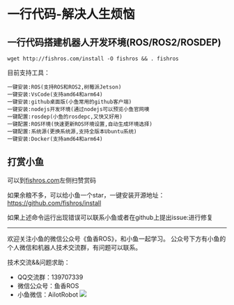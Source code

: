 # 一行代码-解决人生烦恼


## 一行代码搭建机器人开发环境(ROS/ROS2/ROSDEP)

```
wget http://fishros.com/install -O fishros && . fishros
```

目前支持工具：
```
一键安装:ROS(支持ROS和ROS2,树莓派Jetson) 
一键安装:VsCode(支持amd64和arm64)  
一键安装:github桌面版(小鱼常用的github客户端) 
一键安装:nodejs开发环境(通过nodejs可以预览小鱼官网噢  
一键配置:rosdep(小鱼的rosdepc,又快又好用)  
一键配置:ROS环境(快速更新ROS环境设置,自动生成环境选择)  
一键配置:系统源(更换系统源,支持全版本Ubuntu系统)  
一键安装:Docker(支持amd64和arm64)  
```

## 打赏小鱼

可以到[fishros.com](http://fishros.com)左侧扫赞赏码

如果余粮不多，可以给小鱼一个star，一键安装开源地址：https://github.com/fishros/install


如果上述命令运行出现错误可以联系小鱼或者在github上提出issue:进行修复

----------

欢迎关注小鱼的微信公众号《鱼香ROS》，和小鱼一起学习。
公众号下方有小鱼的个人微信和机器人技术交流群，有问题可以联系。

技术交流&&问题求助：
- QQ交流群：139707339
- 微信公众号：鱼香ROS
- 小鱼微信：AiIotRobot
![](../../../README/imgs/image-20210726192026520.png)

